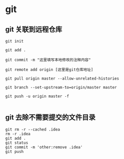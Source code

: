 # git

## git 关联到远程仓库
```
git init

git add .

git commit -m "这里填写本地修改的注释内容"

git remote add origin [这里是git仓库地址]

git pull origin master --allow-unrelated-histories

git branch --set-upstream-to=origin/master master

git push -u origin master -f
    
```

## git 去除不需要提交的文件目录
```
git rm -r --cached .idea
rm -r .idea
git add .
git status
git commit -m 'other:remove .idea'
git push
```
